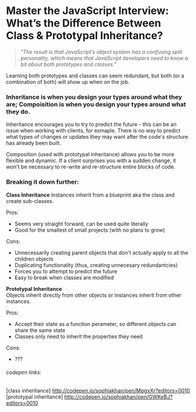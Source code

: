# Master the JavaScript Interview: What’s the Difference Between Class & Prototypal Inheritance?

>_"The result is that JavaScript’s object system has a confusing split personality, which means that JavaScript developers need to know a bit about both prototypes and classes."_

Learning both prototypes and classes can seem redundant, but both (or a combination of both) will show up when on the job. 

### Inheritance is when you design your types around what they __are__; Compoisition is when you design your types around what they __do__. 

Inheritance encourages you to try to predict the future - this can be an issue when working with clients, for exmaple. There is no way to predict what types of changes or updates they may want after the code's structure has already been built.

Composition (used with prototypal inheritance) allows you to be more flexible and dynamic. If a client surprises you with a sudden change, it won't be necessary to re-write and re-structure entire blocks of code. 

### Breaking it down further:

__Class Inheritance__ 
Instances inherit from a blueprint aka the class and create sub-classes. 

Pros: 
* Seems very straight forward, can be used quite literally
* Good for the smallest of small projects (with no plans to grow)

Cons: 
* Unnecessarily creating parent objects that don't actually apply to all the children objects
* Duplicating functionality (thus, creating unnecesary redundantcies) 
* Forces you to attempt to predict the future
* Easy to break when classes are modified


__Prototypal Inheritance__ <br>
Objects inherit directly from other objects or instances inherit from other instances. 

Pros:
* Accept their state as a function perameter, so different objects can share the same state
* Classes only need to inherit the properties they need

Cons:
* ???



###### codepen links:
[class inheritance] http://codepen.io/sophiakhan/pen/MpgxXr?editors=0010
<br>
[prototypal inheritance] http://codepen.io/sophiakhan/pen/GWKeBJ?editors=0010